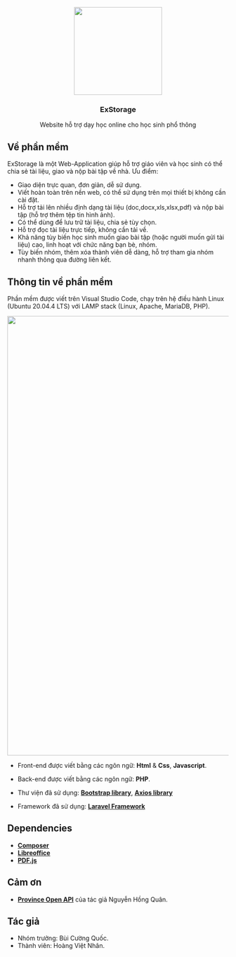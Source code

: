 <p align="center"><img src="https://i.upanh.org/2022/05/08/277974125_297720845869281_593049760011366225_n2.png" width="200px"></p>

<h3 align="center">
ExStorage
</h3>
<p align="center">
    Website hỗ trợ dạy học online cho học sinh phổ thông
</p>

## Về phần mềm

ExStorage là một Web-Application giúp hỗ trợ giáo viên và học sinh có thể chia sẻ tài liệu, giao và nộp bài tập về nhà.
Ưu điểm:

- Giao diện trực quan, đơn giản, dễ sử dụng.
- Viết hoàn toàn trên nền web, có thể sử dụng trên mọi thiết bị không cần cài đặt.
- Hỗ trợ tải lên nhiều định dạng tài liệu (doc,docx,xls,xlsx,pdf) và nộp bài tập (hỗ trợ thêm tệp tin hình ảnh).
- Có thể dùng để lưu trữ tài liệu, chia sẻ tùy chọn.
- Hỗ trợ đọc tài liệu trực tiếp, không cần tải về.
- Khả năng tùy biến học sinh muốn giao bài tập (hoặc người muốn gửi tài liệu) cao, linh hoạt với chức năng bạn bè, nhóm.
- Tùy biến nhóm, thêm xóa thành viên dễ dàng, hỗ trợ tham gia nhóm nhanh thông qua đường liên kết.

## Thông tin về phần mềm

Phần mềm được viết trên Visual Studio Code, chạy trên hệ điều hành Linux (Ubuntu 20.04.4 LTS) với LAMP stack (Linux, Apache, MariaDB, PHP).

<p align="center"><img src="https://i.upanh.org/2022/05/08/anh.png" width="1000px"></p>

- Front-end được viết bằng các ngôn ngữ: **Html** & **Css**, **Javascript**.
- Back-end được viết bằng các ngôn ngữ: **PHP**.

- Thư viện đã sử dụng: **[Bootstrap library](https://getbootstrap.com/)**, **[Axios library](https://github.com/axios/axios)**
- Framework đã sử dụng: **[Laravel Framework](https://laravel.com/)**



## Dependencies

- **[Composer](https://getcomposer.org/)**
- **[Libreoffice](https://www.libreoffice.org/)**
- **[PDF.js](https://github.com/mozilla/pdf.js)**

## Cảm ơn
- **[Province Open API](https://provinces.open-api.vn/)** của tác giả Nguyễn Hồng Quân.

## Tác giả
- Nhóm trưởng: Bùi Cường Quốc.
- Thành viên: Hoàng Việt Nhân.

